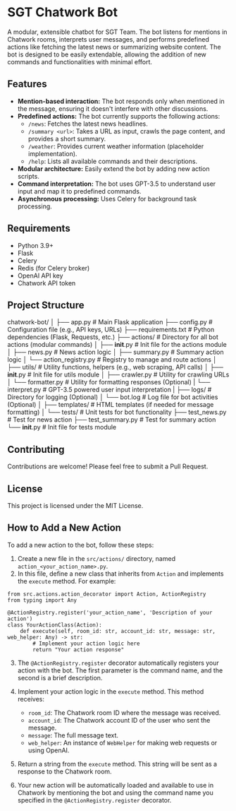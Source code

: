 # SGT Chatwork Bot

A modular, extensible chatbot for SGT Team. The bot listens for mentions in Chatwork rooms, interprets user messages, and performs predefined actions like fetching the latest news or summarizing website content. The bot is designed to be easily extendable, allowing the addition of new commands and functionalities with minimal effort.

## Features

- **Mention-based interaction:** The bot responds only when mentioned in the message, ensuring it doesn't interfere with other discussions.
- **Predefined actions:** The bot currently supports the following actions:
  - `/news`: Fetches the latest news headlines.
  - `/summary <url>`: Takes a URL as input, crawls the page content, and provides a short summary.
  - `/weather`: Provides current weather information (placeholder implementation).
  - `/help`: Lists all available commands and their descriptions.
- **Modular architecture:** Easily extend the bot by adding new action scripts.
- **Command interpretation:** The bot uses GPT-3.5 to understand user input and map it to predefined commands.
- **Asynchronous processing:** Uses Celery for background task processing.

## Requirements

- Python 3.9+
- Flask
- Celery
- Redis (for Celery broker)
- OpenAI API key
- Chatwork API token

## Project Structure
chatwork-bot/
│
├── app.py                   # Main Flask application
├── config.py                # Configuration file (e.g., API keys, URLs)
├── requirements.txt         # Python dependencies (Flask, Requests, etc.)
├── actions/                 # Directory for all bot actions (modular commands)
│   ├── __init__.py          # Init file for the actions module
│   ├── news.py              # News action logic
│   ├── summary.py           # Summary action logic
│   └── action_registry.py   # Registry to manage and route actions
│
├── utils/                   # Utility functions, helpers (e.g., web scraping, API calls)
│   ├── __init__.py          # Init file for utils module
│   ├── crawler.py           # Utility for crawling URLs
│   └── formatter.py         # Utility for formatting responses (Optional)
|   └── interpret.py         # GPT-3.5 powered user input interpretation
|
├── logs/                    # Directory for logging (Optional)
│   └── bot.log              # Log file for bot activities (Optional)
│
├── templates/               # HTML templates (if needed for message formatting)
│
└── tests/                   # Unit tests for bot functionality
    ├── test_news.py         # Test for news action
    ├── test_summary.py      # Test for summary action
    └── __init__.py          # Init file for tests module

## Contributing

Contributions are welcome! Please feel free to submit a Pull Request.

## License

This project is licensed under the MIT License.

## How to Add a New Action

To add a new action to the bot, follow these steps:

1. Create a new file in the `src/actions/` directory, named `action_<your_action_name>.py`.
2. In this file, define a new class that inherits from `Action` and implements the `execute` method. For example:

```
from src.actions.action_decorator import Action, ActionRegistry
from typing import Any

@ActionRegistry.register('your_action_name', 'Description of your action')
class YourActionClass(Action):
    def execute(self, room_id: str, account_id: str, message: str, web_helper: Any) -> str:
        # Implement your action logic here
        return "Your action response"
```

3. The `@ActionRegistry.register` decorator automatically registers your action with the bot. The first parameter is the command name, and the second is a brief description.

4. Implement your action logic in the `execute` method. This method receives:
   - `room_id`: The Chatwork room ID where the message was received.
   - `account_id`: The Chatwork account ID of the user who sent the message.
   - `message`: The full message text.
   - `web_helper`: An instance of `WebHelper` for making web requests or using OpenAI.

5. Return a string from the `execute` method. This string will be sent as a response to the Chatwork room.

6. Your new action will be automatically loaded and available to use in Chatwork by mentioning the bot and using the command name you specified in the `@ActionRegistry.register` decorator.
